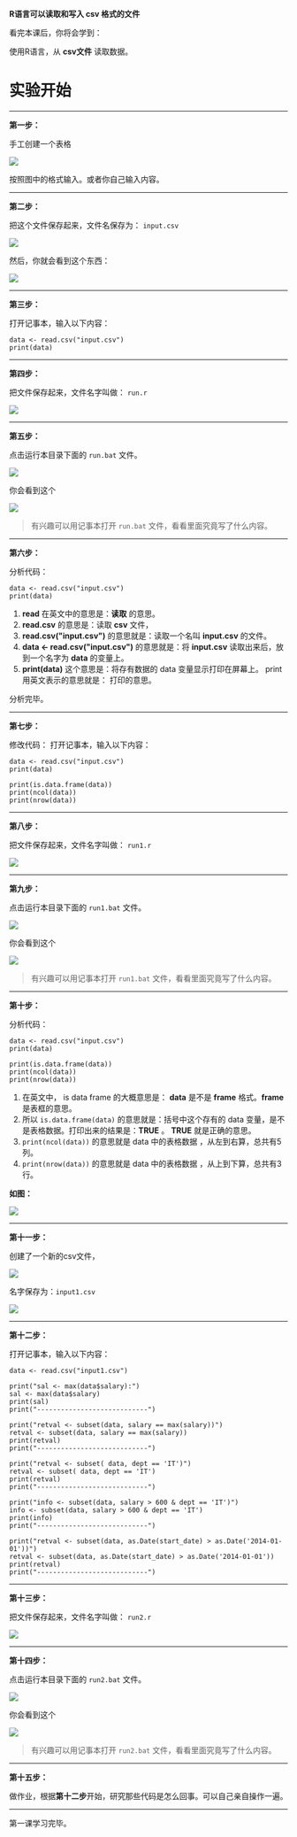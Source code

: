 **R语言可以读取和写入 csv 格式的文件**

看完本课后，你将会学到：

使用R语言，从 **csv文件** 读取数据。


# 实验开始 #
----------

**第一步：**

手工创建一个表格

![](img/1.jpg)

按照图中的格式输入。或者你自己输入内容。


----------


**第二步：**

把这个文件保存起来，文件名保存为：  `input.csv`


![](img/2.jpg)

然后，你就会看到这个东西：

![](img/3.jpg)


----------


**第三步：**

打开记事本，输入以下内容：

    data <- read.csv("input.csv")
	print(data)


----------


**第四步：**

把文件保存起来，文件名字叫做：  `run.r`

![](img/4.jpg)


----------


**第五步：**

点击运行本目录下面的 `run.bat` 文件。

![](img/5.jpg)

你会看到这个

![](img/6.jpg)

> 有兴趣可以用记事本打开 `run.bat` 文件，看看里面究竟写了什么内容。

----------

**第六步：**

分析代码：

    data <- read.csv("input.csv")
	print(data)

1. **read** 在英文中的意思是：**读取** 的意思。
2. **read.csv** 的意思是：读取 **csv** 文件，
3. **read.csv("input.csv")** 的意思就是：读取一个名叫 **input.csv** 的文件。
4. **data <- read.csv("input.csv")**  的意思就是：将 **input.csv** 读取出来后，放到一个名字为 **data** 的变量上。
5. **print(data)**  这个意思是：将存有数据的 data 变量显示打印在屏幕上。 print 用英文表示的意思就是： 打印的意思。

分析完毕。


----------

**第七步：**

修改代码：
打开记事本，输入以下内容：

	data <- read.csv("input.csv")
	print(data)
	
	print(is.data.frame(data))
	print(ncol(data))
	print(nrow(data))

----------

**第八步：**

把文件保存起来，文件名字叫做：  `run1.r`

![](img/7.jpg)

----------

**第九步：**


点击运行本目录下面的 `run1.bat` 文件。

![](img/8.jpg)

你会看到这个

![](img/9.jpg)

> 有兴趣可以用记事本打开 `run1.bat` 文件，看看里面究竟写了什么内容。

----------

**第十步：**

分析代码：

	data <- read.csv("input.csv")
	print(data)
	
	print(is.data.frame(data))
	print(ncol(data))
	print(nrow(data))

1. 在英文中， is data frame 的大概意思是： **data** 是不是 **frame** 格式。**frame** 是表框的意思。
2. 所以 `is.data.frame(data)` 的意思就是：括号中这个存有的 data 变量，是不是表格数据。打印出来的结果是：**TRUE** 。 **TRUE** 就是正确的意思。
3. `print(ncol(data))` 的意思就是 data 中的表格数据 ，从左到右算，总共有5列。
4. `print(nrow(data))` 的意思就是 data 中的表格数据 ，从上到下算，总共有3行。

**如图：**

![](img/1.jpg)

----------

**第十一步：**

创建了一个新的csv文件， 

![](img/10.jpg)

名字保存为：`input1.csv`

![](img/11.jpg)

----------

**第十二步：**

打开记事本，输入以下内容：

    data <- read.csv("input1.csv")

	print("sal <- max(data$salary):")
	sal <- max(data$salary)
	print(sal)
	print("----------------------------")
	
	print("retval <- subset(data, salary == max(salary))")
	retval <- subset(data, salary == max(salary))
	print(retval)
	print("----------------------------")
	
	print("retval <- subset( data, dept == 'IT')")
	retval <- subset( data, dept == 'IT')
	print(retval)
	print("----------------------------")
	
	print("info <- subset(data, salary > 600 & dept == 'IT')")
	info <- subset(data, salary > 600 & dept == 'IT')
	print(info)
	print("----------------------------")
	
	print("retval <- subset(data, as.Date(start_date) > as.Date('2014-01-01'))")
	retval <- subset(data, as.Date(start_date) > as.Date('2014-01-01'))
	print(retval)
	print("----------------------------")


----------


**第十三步：**

把文件保存起来，文件名字叫做：  `run2.r`

![](img/12.jpg)

----------

**第十四步：**

点击运行本目录下面的 `run2.bat` 文件。

![](img/13.jpg)

你会看到这个

![](img/14.jpg)

> 有兴趣可以用记事本打开 `run2.bat` 文件，看看里面究竟写了什么内容。

----------

**第十五步：**

做作业，根据**第十二步**开始，研究那些代码是怎么回事。可以自己亲自操作一遍。

----------

第一课学习完毕。